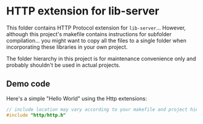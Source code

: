 # HTTP extension for lib-server

This folder contains HTTP Protocol extension for `lib-server`... However, although this project's makefile contains instructions for subfolder compilation... you might want to copy all the files to a single folder when incorporating these libraries in your own project.

The folder hierarchy in this project is for maintenance convenience only and probably shouldn't be used in actual projects.

## Demo code

Here's a simple "Hello World" using the Http extensions:

```c
// include location may vary according to your makefile and project hierarchy.
#include "http/http.h"


```
